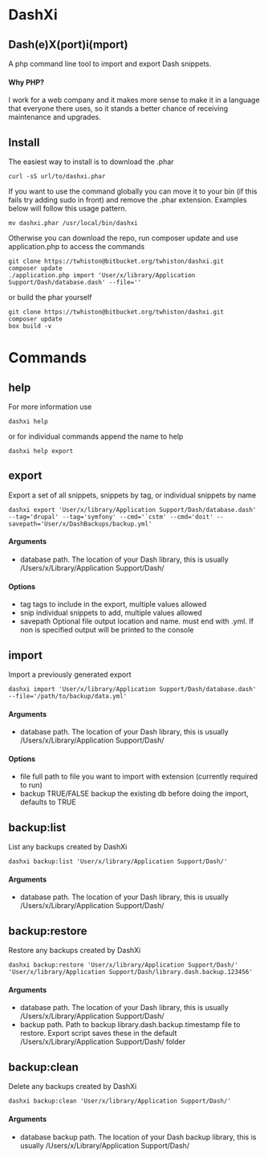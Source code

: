 # DashXi
Dash(e)X(port)i(mport)
---

A php command line tool to import and export Dash snippets.
#### Why PHP?
I work for a web company and it makes more sense to make it in a language that everyone there uses, so it stands a better chance of receiving maintenance and upgrades.

## Install

The easiest way to install is to download the .phar
```
curl -sS url/to/dashxi.phar
```

If you want to use the command globally you can move it to your bin (if this fails try adding sudo in front) and remove the .phar extension. Examples below will follow this usage pattern.
```
mv dashxi.phar /usr/local/bin/dashxi
```

Otherwise you can download the repo, run composer update and use application.php to access the commands
```
git clone https://twhiston@bitbucket.org/twhiston/dashxi.git
composer update
./application.php import 'User/x/library/Application Support/Dash/database.dash' --file=''
```

or build the phar yourself
```
git clone https://twhiston@bitbucket.org/twhiston/dashxi.git
composer update
box build -v
```


# Commands

## help

For more information use
```
dashxi help
```

or for individual commands append the name to help
```
dashxi help export
```

## export
Export a set of all snippets, snippets by tag, or individual snippets by name
```
dashxi export 'User/x/library/Application Support/Dash/database.dash' --tag='drupal' --tag='symfony' --cmd='`cstm' --cmd='doit' --savepath='User/x/DashBackups/backup.yml'
```

#### Arguments
- database path. The location of your Dash library, this is usually /Users/x/Library/Application Support/Dash/

#### Options
- tag tags to include in the export, multiple values allowed
- snip individual snippets to add, multiple values allowed
- savepath Optional file output location and name. must end with .yml. If non is specified output will be printed to the console


## import
Import a previously generated export
``` 
dashxi import 'User/x/library/Application Support/Dash/database.dash' --file='/path/to/backup/data.yml' 
```

#### Arguments
- database path. The location of your Dash library, this is usually /Users/x/Library/Application Support/Dash/

#### Options
- file full path to file you want to import with extension (currently required to run)
- backup TRUE/FALSE backup the existing db before doing the import, defaults to TRUE


## backup:list
List any backups created by DashXi
```
dashxi backup:list 'User/x/library/Application Support/Dash/'
```

#### Arguments
- database path. The location of your Dash library, this is usually /Users/x/Library/Application Support/Dash/

## backup:restore
Restore any backups created by DashXi
```
dashxi backup:restore 'User/x/library/Application Support/Dash/' 'User/x/library/Application Support/Dash/library.dash.backup.123456'
```

#### Arguments
- database path. The location of your Dash library, this is usually /Users/x/Library/Application Support/Dash/
- backup path. Path to backup library.dash.backup.timestamp file to restore. Export script saves these in the default /Users/x/Library/Application Support/Dash/ folder

## backup:clean
Delete any backups created by DashXi
```
dashxi backup:clean 'User/x/library/Application Support/Dash/'
```

#### Arguments
- database backup path. The location of your Dash backup library, this is usually /Users/x/Library/Application Support/Dash/
